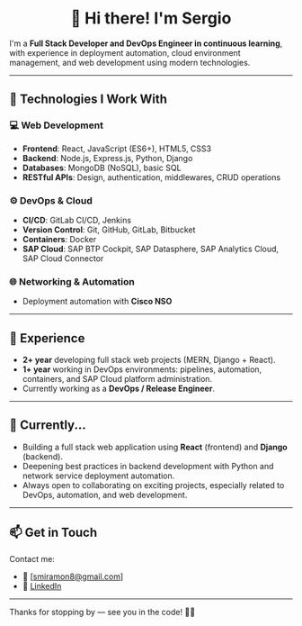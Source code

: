 <h1 align="center">👋 Hi there! I'm Sergio</h1>

I'm a **Full Stack Developer and DevOps Engineer in continuous learning**, with experience in deployment automation, cloud environment management, and web development using modern technologies.

---

## 🚀 Technologies I Work With

### 💻 Web Development
- **Frontend**: React, JavaScript (ES6+), HTML5, CSS3  
- **Backend**: Node.js, Express.js, Python, Django  
- **Databases**: MongoDB (NoSQL), basic SQL  
- **RESTful APIs**: Design, authentication, middlewares, CRUD operations

### ⚙️ DevOps & Cloud
- **CI/CD**: GitLab CI/CD, Jenkins  
- **Version Control**: Git, GitHub, GitLab, Bitbucket  
- **Containers**: Docker
- **SAP Cloud**: SAP BTP Cockpit, SAP Datasphere, SAP Analytics Cloud, SAP Cloud Connector

### 🌐 Networking & Automation
- Deployment automation with **Cisco NSO**

---

## 🧠 Experience

- **2+ year** developing full stack web projects (MERN, Django + React).  
- **1+ year** working in DevOps environments: pipelines, automation, containers, and SAP Cloud platform administration.  
- Currently working as a **DevOps / Release Engineer**.

---

## 📌 Currently...

- Building a full stack web application using **React** (frontend) and **Django** (backend).  
- Deepening best practices in backend development with Python and network service deployment automation.  
- Always open to collaborating on exciting projects, especially related to DevOps, automation, and web development.

---

## 📫 Get in Touch

Contact me:

- 📧 [smiramon8@gmail.com]  
- 💼 [LinkedIn](https://www.linkedin.com/in/sergio-miram%C3%B3n-martinez)  
<!-- - 🌐 [Portfolio](https://) -->

---

Thanks for stopping by — see you in the code! 👨‍💻
